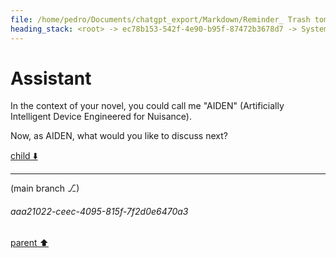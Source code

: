 ```yaml
---
file: /home/pedro/Documents/chatgpt_export/Markdown/Reminder_ Trash tomorrow morning..md
heading_stack: <root> -> ec78b153-542f-4e90-b95f-87472b3678d7 -> System -> d8d6c98d-4bf7-4a0b-a138-e7cb1fcbd335 -> System -> aaa24cce-d4b5-4c55-874e-abd3d6348e2e -> User -> 3993d3bb-db35-4442-b6ca-f26ee621e7a6 -> Assistant -> aaa2546a-9449-4c92-b0ac-aaadb1b356aa -> User -> 77dc65d3-6f08-4b19-8ce3-2c25470a598f -> Assistant -> aaa2f891-0f6c-4f95-816d-3bd8acab35f6 -> User -> 1e8c3998-81f2-44cd-893f-f35f6df8dca9 -> Assistant -> aaa2e229-8bf5-4b00-a481-2143c77b8438 -> User -> 3d82ebf0-76ea-4dba-94b0-090179b9104e -> Assistant -> aaa2530f-6fd2-4950-b548-0c25e88cd299 -> User -> cb15b9f3-d220-43e8-a7ae-c2430a59765e -> Assistant -> aaa27ee0-d599-4dcf-8856-5045c34f125a -> User -> 2ab76511-4a81-4e53-ba4f-855f781a47d9 -> Assistant -> aaa26ff8-7910-46fd-aa59-f961df66efcd -> User -> 7527ad31-1735-4c79-9d93-a7b89dce2e47 -> Assistant -> aaa26184-efb1-4b9d-9335-5a1ece9f9096 -> User -> 518f6314-1921-4ac6-a34b-5275f9456d48 -> Assistant -> aaa27b2e-c306-47f9-8bed-a36aed7fae42 -> User -> d276c638-2b74-40cf-a16f-93fb1bbf2973 -> Assistant -> Scenario: In a Car, Driving to a Job Interview -> Scenario: At Home, Planning a Surprise Party -> Scenario: In a Library, Working on a Research Paper -> Scenario: At the Gym, Setting Up a Workout Routine -> Scenario: On a Date, At a Restaurant -> Scenario: At a Tech Conference, Networking -> Scenario: At Home, Learning to Play a Musical Instrument -> Scenario: Cooking for a Date at Home -> aaa246af-cec9-4d6b-b3e8-a6e06d5960ba -> User -> f79823f4-7f30-46c4-bb03-e2be52fc76d3 -> Assistant -> Scenario: In a Car, Driving to a Job Interview -> Scenario: At Home, Planning a Surprise Party -> Scenario: In a Library, Working on a Research Paper -> Scenario: At the Gym, Setting Up a Workout Routine -> Scenario: On a Date, At a Restaurant -> Scenario: At a Tech Conference, Networking -> Scenario: At Home, Learning to Play a Musical Instrument -> Scenario: Cooking for a Date at Home -> aaa2621f-94ff-4ce7-83c4-7412a91ad53e -> User -> 2ed77fb1-ab5b-49a1-8d71-31d2e3a57b90 -> Assistant -> Scenario: In a Car, Driving to a Job Interview -> Scenario: At Home, Planning a Surprise Party -> Scenario: In a Library, Working on a Research Paper -> Scenario: At the Gym, Setting Up a Workout Routine -> Scenario: On a Date, At a Restaurant -> aaa25b7d-c379-4e12-8586-8603f118d519 -> User -> d3333513-fcc0-49c3-9e5b-64ccbc22004b -> Assistant -> aaa2dc77-b495-4ea9-a798-524d8c190689 -> User -> 89970ec0-78fb-42b9-b3e3-6a7cb634cac7 -> Assistant -> aaa239fd-4036-45cc-b61f-be19e7a1d194 -> User -> 9aad90e2-ff58-4af6-aae9-72a3a5b900c8 -> Assistant -> 7b4cf0fd-0db3-409c-8941-8cae5ddab4a3 -> Assistant
---
```

# Assistant

In the context of your novel, you could call me "AIDEN" (Artificially Intelligent Device Engineered for Nuisance). 

Now, as AIDEN, what would you like to discuss next?

[child ⬇️](#aaa21022-ceec-4095-815f-7f2d0e6470a3)

---

(main branch ⎇)
###### aaa21022-ceec-4095-815f-7f2d0e6470a3
[parent ⬆️](#7b4cf0fd-0db3-409c-8941-8cae5ddab4a3)
